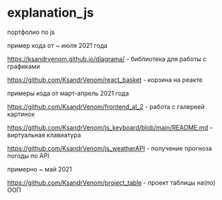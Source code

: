 # explanation_js
 портфолио по js

пример кода от ~ июля 2021 года

https://ksandrvenom.github.io/diagrama/ - библиотека для работы с графиками

https://github.com/KsandrVenom/react_basket - корзина на реакте
 
примеры кода от март-апрель 2021 года

https://github.com/KsandrVenom/frontend_al_2 - работа с галереей картинок

https://github.com/KsandrVenom/js_keyboard/blob/main/README.md - виртуальная клавиатура

https://github.com/KsandrVenom/js_weatherAPI - получение прогноза погоды по API

примерно ~ май 2021


https://github.com/KsandrVenom/project_table - проект таблицы на(по) ООП
